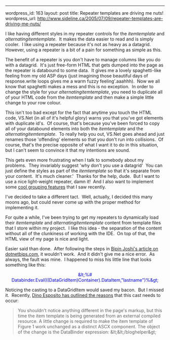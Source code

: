 --- 
wordpress_id: 163
layout: post
title: Repeater templates are driving me nuts!
wordpress_url: http://www.sideline.ca/2005/07/09/repeater-templates-are-driving-me-nuts/

<p>I like having different styles in my repeater controls for the <em>itemtemplate</em> and <em>alternatingitemtemplate</em>.  It makes the data easier to read and is simply cooler.  I like using a repeater because it's not as heavy as a datagrid.  However, using a repeater is a bit of a pain for something as simple as this.</p>
<p>The benefit of a repeater is you don't have to manage columns like you do with a datagrid.  It's just free-form HTML that gets dumped into the page as the repeater is databound to some data.  It gives me a lovely spaghetti-like feeling from my old ASP days (just imagining those beautiful days of response.write loops gives me a warm fuzzy feeling'.aaahhh).  Now we all know that spaghetti makes a mess and this is no exception.  In order to change the style for your <em>alternatingitemtemplate</em>, you need to duplicate all of your HTML code from the <em>itemtemplate</em> and then make a simple little change to your row colour.</p>
<p>This isn't too bad except for the fact that anytime you touch the HTML code, VS.Net (in all of it's helpful glory) warns you that you've got elements with duplicate id's.  Of course, that's because you've been forced to copy all of your databound elements into both the <em>itemtemplate</em> and the <em>alternatingitemtemplate</em>.  To really help you out, VS.Net goes ahead and just renames those 'offending' elements so that you don't run into collisions.  Of course, that's the precise opposite of what I want it to do in this situation, but I can't seem to convince it that my intentions are sound.</p>
<p>This gets even more frustrating when I talk to somebody about my problems.  They invariably suggest 'why don't you use a datagrid'  You can just define the styles as part of the <em>itemtemplate</em> so that it's separate from your content.  It's much cleaner.'  Thanks for the help, dude.  But I want to use a nice light-weight repeater, damn it!  And I also want to implement some <a href="http://www.dotnetjunkies.com/Article/4365153F-D2F5-4C77-9FE7-94DD1AAF6F98.dcik">cool grouping features</a> that I saw recently.</p>
<p>I've decided to take a different tact.  Well, actually, I decided this many moons ago, but could never come up with the proper method for implementing it.</p>
<p>For quite a while, I've been trying to get my repeaters to dynamically load their <em>itemtemplate</em> and <em>alternatingitemtemplate</em> content from template files that I store within my project.  I like this idea - the separation of the content without all of the clunkiness of working with the IDE.  On top of that, the HTML view of my page is nice and light.</p>
<p>Easier said than done.  After following the steps in <a href="http://www.dotnetbips.com/2831BB61-9B8C-4DC0-B638-132051E56052.aspx'articleid=84">Bipin Joshi's article on dotnetbips.com</a>, it wouldn't work.  And it didn't give me a nice error.  As always, the fault was mine.  I happened to miss his little line that looks something like this:</p>
<p align="center"><font color="#0000ff">&amp;lt;%# Databinder.Eval(((DataGridItem)Container).DataItem,"lastname")%&amp;gt;</font></p>
<p>Noticing the casting to a DataGridItem would saved my bacon.  But I missed it.  Recently, <a href="http://msdn.microsoft.com/msdnmag/issues/05/06/CuttingEdge/default.aspx">Dino Esposito has outlined the reasons</a> that this cast needs to occur:</p>
<blockquote>You shouldn't notice anything different in the page's markup, but this time the item template is being generated from an external compiled resource. A little change is required to make the item template of Figure 1 work unchanged as a distinct ASCX component. The object of the change is the DataBinder expression: &amp;lt;&amp;lt;/bloghelper&amp;gt;</blockquote>
